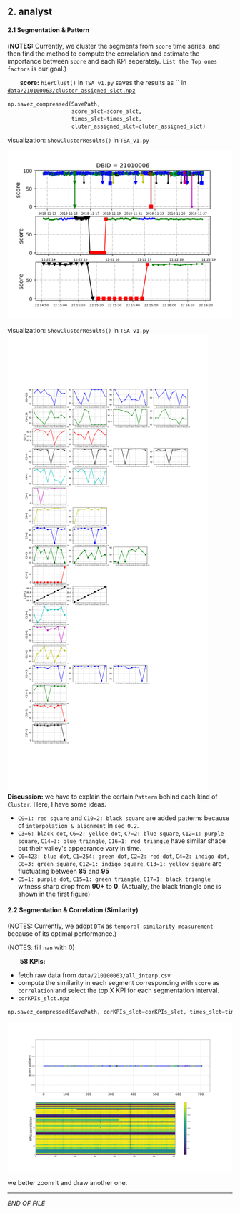 

## 2. analyst


#### 2.1 Segmentation & Pattern

(**NOTES:** Currently, we cluster the segments from `score` time series, and then find the method to compute the correlation and estimate the importance between `score` and each KPI seperately. `List the Top ones factors` is our goal.)

&emsp;&emsp;**score:** `hierClust()` in `TSA_v1.py` saves the results as `` in
<u>`data/210100063/cluster_assigned_slct.npz`</u>
```python
np.savez_compressed(SavePath,
                    score_slct=score_slct,
                    times_slct=times_slct,
                    cluter_assigned_slct=cluter_assigned_slct)
```
visualization: `ShowClusterResults()` in `TSA_v1.py`

![avatar](../data/TSA_score_slct_cluster.png)

visualization: `ShowClusterResults()` in `TSA_v1.py`
![avatar](../data/TSA_score_slct_cluster_specific.png)
&emsp;&emsp;**Discussion:** we have to explain the certain `Pattern` behind each kind of `Cluster`. Here, I have some ideas.
  - `C9=1: red square` and `C10=2: black square` are added patterns because of `interpolation & alignment` in `sec 0.2`.
  - `C3=6: black dot`, `C6=2: yelloe dot`, `C7=2: blue square`, `C12=1: purple square`, `C14=3: blue triangle`, `C16=1: red triangle` have similar shape but their valley's appearance vary in time.
  - `C0=423: blue dot`, `C1=254: green dot`, `C2=2: red dot`, `C4=2: indigo dot`, `C8=3: green square`, `C12=1: indigo square`, `C13=1: yellow square` are fluctuating between **85** and **95**
  - `C5=1: purple dot`, `C15=1: green triangle`, `C17=1: black triangle` witness sharp drop from **90+** to **0**. (Actually, the black triangle one is shown in the first figure)

#### 2.2 Segmentation & Correlation (Similarity)

(NOTES: Currently, we adopt `DTW` as `temporal similarity measurement` because of its optimal performance.)

(NOTES: fill `nan` with 0)

&emsp;&emsp;**58 KPIs:**
  - fetch raw data from `data/210100063/all_interp.csv`
  - compute the similarity in each segment corresponding with `score` as `correlation` and select the top X KPI for each segmentation interval.
  - `corKPIs_slct.npz`
```python
np.savez_compressed(SavePath, corKPIs_slct=corKPIs_slct, times_slct=times_slct)
```

![avatar](../data/TSA_corKPIs_slct_specific.png)

we better zoom it and draw another one.










---
_END OF FILE_
